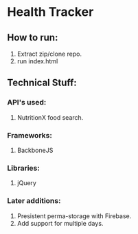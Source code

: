 # Health Tracker

## How to run:
1. Extract zip/clone repo.
2. run index.html

## Technical Stuff:

### API's used:
1. NutritionX food search.

### Frameworks:
1. BackboneJS

### Libraries:
1. jQuery

### Later additions: 
1. Presistent perma-storage with Firebase.
2. Add support for multiple days.